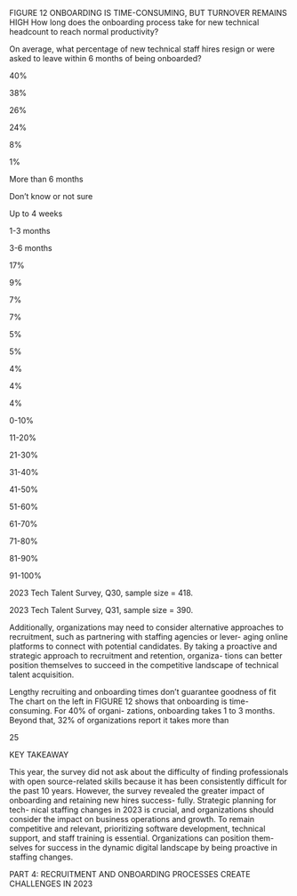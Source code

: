 FIGURE 12 
ONBOARDING IS TIME-CONSUMING, BUT TURNOVER REMAINS HIGH
How long does the onboarding 
process take for new 
technical headcount to reach 
normal productivity? 


On average, what percentage of new technical 
staff hires resign or were asked to leave 
within 6 months of being onboarded? 


40%


38%


26%


24%


8%


1%


More
than
6 months


Don’t
know or
not sure


Up to
4 weeks


1-3
months


3-6
months


17%


9%


7%


7%


5%


5%


4%


4%


4%


0-10%


11-20%


21-30%


31-40%


41-50%


51-60%


61-70%


71-80%


81-90%


91-100%


2023 Tech Talent Survey, Q30, sample size = 418.


2023 Tech Talent Survey, Q31, sample size = 390.


Additionally, organizations may need to consider 
alternative approaches to recruitment, such 
as partnering with staffing agencies or lever-
aging online platforms to connect with potential 
candidates. By taking a proactive and strategic 
approach to recruitment and retention, organiza-
tions can better position themselves to succeed 
in the competitive landscape of technical talent 
acquisition.


Lengthy recruiting and 
onboarding times don’t 
guarantee goodness of fit
The chart on the left in FIGURE 12 shows that 
onboarding is time-consuming. For 40% of organi-
zations, onboarding takes 1 to 3 months. Beyond 
that, 32% of organizations report it takes more than 


 25


KEY TAKEAWAY


This year, the survey did not 
ask about the difficulty of 
finding professionals with open 
source-related skills because it 
has been consistently difficult 
for the past 10 years. However, 
the survey revealed the greater 
impact of onboarding and 
retaining new hires success-
fully. Strategic planning for tech-
nical staffing changes in 2023 
is crucial, and organizations 
should consider the impact on 
business operations and growth. 
To remain competitive and 
relevant, prioritizing software 
development, technical support, 
and staff training is essential. 
Organizations can position them-
selves for success in the dynamic 
digital landscape by being 
proactive in staffing changes.


PART 4: RECRUITMENT AND ONBOARDING PROCESSES CREATE CHALLENGES IN 2023



